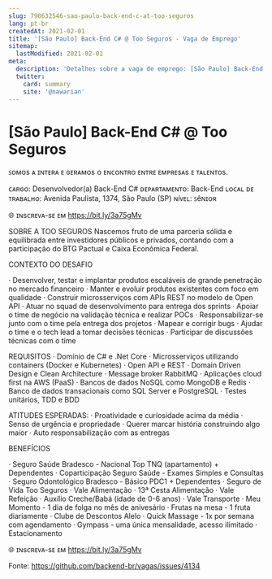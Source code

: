 ```yaml
---
slug: 798632546-sao-paulo-back-end-c-at-too-seguros
lang: pt-br
createdAt: 2021-02-01
title: '[São Paulo] Back-End C# @ Too Seguros - Vaga de Emprego'
sitemap:
  lastModified: 2021-02-01
meta:
  description: 'Detalhes sobre a vaga de emprego: [São Paulo] Back-End C# @ Too Seguros'
  twitter:
    card: summary
    site: '@nawarian'
---
```


# [São Paulo] Back-End C# @ Too Seguros

ꜱᴏᴍᴏs ᴀ ɪɴᴛᴇʀᴀ ᴇ ɢᴇʀᴀᴍᴏs ᴏ ᴇɴᴄᴏɴᴛʀᴏ ᴇɴᴛʀᴇ ᴇᴍᴘʀᴇsᴀs ᴇ ᴛᴀʟᴇɴᴛᴏs.


ᴄᴀʀɢᴏ: Desenvolvedor(a) Back-End C#
ᴅᴇᴘᴀʀᴛᴀᴍᴇɴᴛᴏ: Back-End
ʟᴏᴄᴀʟ ᴅᴇ ᴛʀᴀʙᴀʟʜᴏ: Avenida Paulista, 1374, São Paulo (SP)
ɴíᴠᴇʟ: ꜱêɴɪᴏʀ


🌐 ɪɴsᴄʀᴇᴠᴀ-sᴇ ᴇᴍ https://bit.ly/3a75gMv


SOBRE A TOO SEGUROS
Nascemos fruto de uma parceria sólida e equilibrada entre investidores públicos e privados, contando com a participação do BTG Pactual e Caixa Econômica Federal.


CONTEXTO DO DESAFIO

·        Desenvolver, testar e implantar produtos escaláveis de grande penetração no mercado financeiro
·        Manter e evoluir produtos existentes com foco em qualidade
·        Construir microsserviços com APIs REST no modelo de Open API 
·        Atuar no squad de desenvolvimento para entrega dos sprints 
·        Apoiar o time de negócio na validação técnica e realizar POCs
·        Responsabilizar-se junto com o time pela entrega dos projetos
·        Mapear e corrigir bugs 
·        Ajudar o time e o tech lead a tomar decisões técnicas
·        Participar de discussões técnicas com o time 


REQUISITOS
·        Domínio de C# e .Net Core
·        Microsserviços utilizando containers (Docker e Kubernetes) 
·        Open API e REST
·        Domain Driven Design e Clean Architecture 
·        Message broker RabbitMQ 
·        Aplicações cloud first na AWS (PaaS)
·        Bancos de dados NoSQL como MongoDB e Redis
·        Banco de dados transacionais como SQL Server e PostgreSQL
·        Testes unitários, TDD e BDD


ATITUDES ESPERADAS:
·        Proatividade e curiosidade acima da média
·        Senso de urgência e propriedade
·        Querer marcar história construindo algo maior
·        Auto responsabilização com as entregas

BENEFÍCIOS

·    Seguro Saúde Bradesco - Nacional Top TNQ (apartamento) + Dependentes
·        Coparticipação Seguro Saúde - Exames Simples e Consultas
·        Seguro Odontológico Bradesco - Básico PDC1 + Dependentes
·        Seguro de Vida Too Seguros
·        Vale Alimentação
·        13ª Cesta Alimentação
·        Vale Refeição
·        Auxílio Creche/Babá (idade de 0-6 anos)
·        Vale Transporte
·        Meu Momento - 1 dia de folga no mês de anivesário
·        Frutas na mesa - 1 fruta diariamente
·        Clube de Descontos Alelo
·        Quick Massage - 1x por semana com agendamento
·        Gympass - uma única mensalidade, acesso ilimitado
·        Estacionamento

🌐 ɪɴsᴄʀᴇᴠᴀ-sᴇ ᴇᴍ https://bit.ly/3a75gMv





Fonte: https://github.com/backend-br/vagas/issues/4134